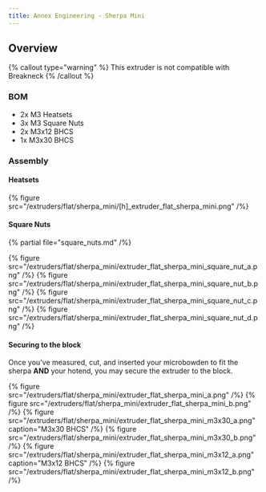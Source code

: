 ```yaml
---
title: Annex Engineering - Sherpa Mini
---
```


## Overview

{% callout type="warning" %}
This extruder is not compatible with Breakneck
{% /callout %}

### BOM

- 2x M3 Heatsets
- 3x M3 Square Nuts
- 2x M3x12 BHCS
- 1x M3x30 BHCS

### Assembly

#### Heatsets
{% figure src="/extruders/flat/sherpa_mini/[h]_extruder_flat_sherpa_mini.png" /%}

#### Square Nuts
{% partial file="square_nuts.md" /%}

{% figure src="/extruders/flat/sherpa_mini/extruder_flat_sherpa_mini_square_nut_a.png" /%}
{% figure src="/extruders/flat/sherpa_mini/extruder_flat_sherpa_mini_square_nut_b.png" /%}
{% figure src="/extruders/flat/sherpa_mini/extruder_flat_sherpa_mini_square_nut_c.png" /%}
{% figure src="/extruders/flat/sherpa_mini/extruder_flat_sherpa_mini_square_nut_d.png" /%}

#### Securing to the block
Once you've measured, cut, and inserted your microbowden to fit the sherpa **AND** your hotend,
you may secure the extruder to the block.

{% figure src="/extruders/flat/sherpa_mini/extruder_flat_sherpa_mini_a.png" /%}
{% figure src="/extruders/flat/sherpa_mini/extruder_flat_sherpa_mini_b.png" /%}
{% figure src="/extruders/flat/sherpa_mini/extruder_flat_sherpa_mini_m3x30_a.png" caption="M3x30 BHCS" /%}
{% figure src="/extruders/flat/sherpa_mini/extruder_flat_sherpa_mini_m3x30_b.png" /%}
{% figure src="/extruders/flat/sherpa_mini/extruder_flat_sherpa_mini_m3x12_a.png" caption="M3x12 BHCS" /%}
{% figure src="/extruders/flat/sherpa_mini/extruder_flat_sherpa_mini_m3x12_b.png" /%}

